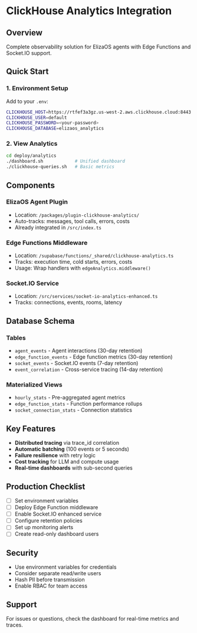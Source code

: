 # ClickHouse Analytics Integration

## Overview
Complete observability solution for ElizaOS agents with Edge Functions and Socket.IO support.

## Quick Start

### 1. Environment Setup
Add to your `.env`:
```bash
CLICKHOUSE_HOST=https://rtfef3a3gz.us-west-2.aws.clickhouse.cloud:8443
CLICKHOUSE_USER=default
CLICKHOUSE_PASSWORD=<your-password>
CLICKHOUSE_DATABASE=elizaos_analytics
```

### 2. View Analytics
```bash
cd deploy/analytics
./dashboard.sh            # Unified dashboard
./clickhouse-queries.sh   # Basic metrics
```

## Components

### ElizaOS Agent Plugin
- Location: `/packages/plugin-clickhouse-analytics/`
- Auto-tracks: messages, tool calls, errors, costs
- Already integrated in `/src/index.ts`

### Edge Functions Middleware
- Location: `/supabase/functions/_shared/clickhouse-analytics.ts`
- Tracks: execution time, cold starts, errors, costs
- Usage: Wrap handlers with `edgeAnalytics.middleware()`

### Socket.IO Service
- Location: `/src/services/socket-io-analytics-enhanced.ts`
- Tracks: connections, events, rooms, latency

## Database Schema

### Tables
- `agent_events` - Agent interactions (30-day retention)
- `edge_function_events` - Edge function metrics (30-day retention)
- `socket_events` - Socket.IO events (7-day retention)
- `event_correlation` - Cross-service tracing (14-day retention)

### Materialized Views
- `hourly_stats` - Pre-aggregated agent metrics
- `edge_function_stats` - Function performance rollups
- `socket_connection_stats` - Connection statistics

## Key Features
- **Distributed tracing** via trace_id correlation
- **Automatic batching** (100 events or 5 seconds)
- **Failure resilience** with retry logic
- **Cost tracking** for LLM and compute usage
- **Real-time dashboards** with sub-second queries

## Production Checklist
- [ ] Set environment variables
- [ ] Deploy Edge Function middleware
- [ ] Enable Socket.IO enhanced service
- [ ] Configure retention policies
- [ ] Set up monitoring alerts
- [ ] Create read-only dashboard users

## Security
- Use environment variables for credentials
- Consider separate read/write users
- Hash PII before transmission
- Enable RBAC for team access

## Support
For issues or questions, check the dashboard for real-time metrics and traces.
